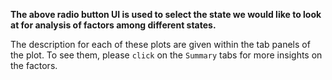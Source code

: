 **The above radio button UI is used to select the state we would like to look at for analysis of factors among different states.**

The description for each of these plots are given within the tab panels of the plot. To see them, please `click` on the `Summary` tabs for more insights on the factors.